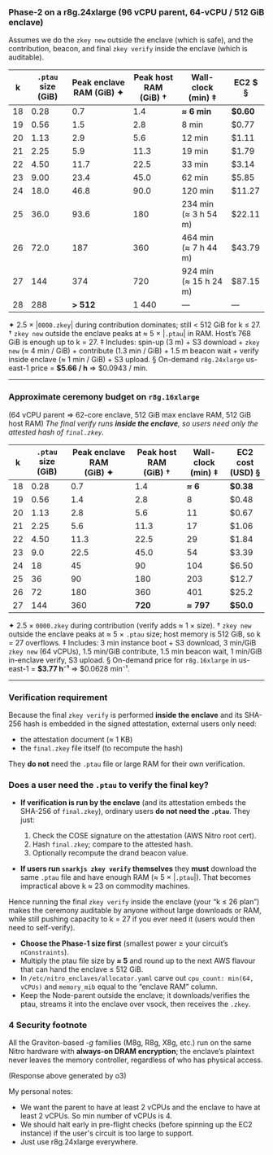 ### Phase-2 on a **r8g.24xlarge** (96 vCPU parent, 64-vCPU / 512 GiB enclave)

Assumes we do the `zkey new` outside the enclave (which is safe), and the contribution, beacon, and final `zkey verify` inside the enclave (which is auditable).


| k  | `.ptau` size (GiB) | **Peak enclave RAM** (GiB) ✦ | **Peak host RAM** (GiB) † | **Wall-clock** (min) ‡ | **EC2 \$** § |
| -- | ------------------ | ---------------------------- | ------------------------- | ---------------------- | ------------ |
| 18 | 0.28               | 0.7                          | 1.4                       | **≈ 6 min**            | **\$0.60**   |
| 19 | 0.56               | 1.5                          | 2.8                       | 8 min                  | \$0.77       |
| 20 | 1.13               | 2.9                          | 5.6                       | 12 min                 | \$1.11       |
| 21 | 2.25               | 5.9                          | 11.3                      | 19 min                 | \$1.79       |
| 22 | 4.50               | 11.7                         | 22.5                      | 33 min                 | \$3.14       |
| 23 | 9.00               | 23.4                         | 45.0                      | 62 min                 | \$5.85       |
| 24 | 18.0               | 46.8                         | 90.0                      | 120 min                | \$11.27      |
| 25 | 36.0               | 93.6                         | 180                       | 234 min (≈ 3 h 54 m)   | \$22.11      |
| 26 | 72.0               | 187                          | 360                       | 464 min (≈ 7 h 44 m)   | \$43.79      |
| 27 | 144                | 374                          | 720                       | 924 min (≈ 15 h 24 m)  | \$87.15      |
| 28 | 288                | **> 512**                    | 1 440                     | —                      | —            |

✦ 2.5 × |`0000.zkey`| during contribution dominates; still < 512 GiB for k ≤ 27.
† `zkey new` outside the enclave peaks at ≈ 5 × |`.ptau`| in RAM. Host’s 768 GiB is enough up to k = 27.
‡ Includes: spin-up (3 m) + S3 download + `zkey new` (≈ 4 min / GiB) + contribute (1.3 min / GiB) + 1.5 m beacon wait + verify inside enclave (≈ 1 min / GiB) + S3 upload.
§ On-demand `r8g.24xlarge` us-east-1 price = **\$5.66 / h** ⇒ \$0.0943 / min.

---

### Approximate ceremony budget on **`r8g.16xlarge`**

(64 vCPU parent ⇒ 62-core enclave, 512 GiB max enclave RAM, 512 GiB host RAM)
*The final verify runs **inside the enclave**, so users need only the attested hash of `final.zkey`.*

| k  | `.ptau` size<br>(GiB) | **Peak enclave RAM**<br>(GiB) ✦ | **Peak host RAM**<br>(GiB) † | **Wall-clock**<br>(min) ‡ | **EC2 cost**<br>(USD) § |
| -- | --------------------- | ------------------------------- | ---------------------------- | ------------------------- | ----------------------- | 
| 18 | 0.28                  | 0.7                             | 1.4                          | **≈ 6**                   | **\$0.38**              | 
| 19 | 0.56                  | 1.4                             | 2.8                          | 8                         | \$0.48                  | 
| 20 | 1.13                  | 2.8                             | 5.6                          | 11                        | \$0.67                  | 
| 21 | 2.25                  | 5.6                             | 11.3                         | 17                        | \$1.06                  | 
| 22 | 4.50                  | 11.3                            | 22.5                         | 29                        | \$1.84                  | 
| 23 | 9.0                   | 22.5                            | 45.0                         | 54                        | \$3.39                  | 
| 24 | 18                    | 45                              | 90                           | 104                       | \$6.50                  | 
| 25 | 36                    | 90                              | 180                          | 203                       | \$12.7                  | 
| 26 | 72                    | 180                             | 360                          | 401                       | \$25.2                  | 
| 27 | 144                   | 360                             | **720**                      | **≈ 797**                 | **\$50.0**              | 

✦ 2.5 × `0000.zkey` during contribution (verify adds ≈ 1 × size).
† `zkey new` outside the enclave peaks at ≈ 5 × `.ptau` size; host memory is 512 GiB, so k = 27 overflows.
‡ Includes: 3 min instance boot + S3 download, 3 min/GiB `zkey new` (64 vCPUs), 1.5 min/GiB contribute, 1.5 min beacon wait, 1 min/GiB in-enclave verify, S3 upload.
§ On-demand price for `r8g.16xlarge` in us-east-1 = **\$3.77 h⁻¹** ⇒ \$0.0628 min⁻¹.

---

### Verification requirement

Because the final `zkey verify` is performed **inside the enclave** and its SHA-256 hash is embedded in the signed attestation, external users only need:

* the attestation document (≈ 1 KB)
* the `final.zkey` file itself (to recompute the hash)

They **do not** need the `.ptau` file or large RAM for their own verification.





### Does a user need the `.ptau` to verify the final key?

* **If verification is run by the enclave** (and its attestation embeds the SHA-256 of `final.zkey`), ordinary users **do not need the `.ptau`**. They just:

  1. Check the COSE signature on the attestation (AWS Nitro root cert).
  2. Hash `final.zkey`; compare to the attested hash.
  3. Optionally recompute the drand beacon value.
* **If users run `snarkjs zkey verify` themselves** they **must** download the same `.ptau` file and have enough RAM (≈ 5 × |`.ptau`|). That becomes impractical above k ≈ 23 on commodity machines.

Hence running the final `zkey verify` inside the enclave (your “k ≤ 26 plan”) makes the ceremony auditable by anyone without large downloads or RAM, while still pushing capacity to k = 27 if you ever need it (users would then need to self-verify).


* **Choose the Phase-1 size first** (smallest power ≥ your circuit’s `nConstraints`).
* Multiply the ptau file size by **≈ 5** and round up to the next AWS flavour that can hand the enclave ≤ 512 GiB.
* In `/etc/nitro_enclaves/allocator.yaml` carve out `cpu_count: min(64, vCPUs)` and `memory_mib` equal to the “enclave RAM” column.
* Keep the Node-parent outside the enclave; it downloads/verifies the ptau, streams it into the enclave over vsock, then receives the `.zkey`.

### 4  Security footnote

All the Graviton-based *-g* families (M8g, R8g, X8g, etc.) run on the same Nitro hardware with **always-on DRAM encryption**; the enclave’s plaintext never leaves the memory controller, regardless of who has physical access.

(Response above generated by o3)

My personal notes:
- We want the parent to have at least 2 vCPUs and the enclave to have at least 2 vCPUs. So min number of vCPUs is 4.
- We should halt early in pre-flight checks (before spinning up the EC2 instance) if the user's circuit is too large to support.
- Just use r8g.24xlarge everywhere.

